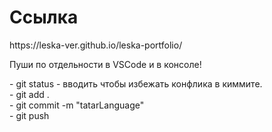 <h1>Ссылка</h1>
https://leska-ver.github.io/leska-portfolio/
<br>
<p>Пуши по отдельности в VSCode и в консоле!</p>
- git status - вводить чтобы избежать конфлика в киммите.
<br>
- git add .
<br>
- git commit -m "tatarLanguage"
<br>
- git push
